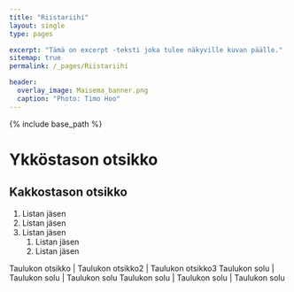```yaml
---
title: "Riistariihi"
layout: single
type: pages

excerpt: "Tämä on excerpt -teksti joka tulee näkyville kuvan päälle."
sitemap: true
permalink: /_pages/Riistariihi

header:
  overlay_image: Maisema_banner.png
  caption: "Photo: Timo Hoo"
---
```


{% include base_path %}

# Ykköstason otsikko

## Kakkostason otsikko

1. Listan jäsen
2. Listan jäsen
3. Listan jäsen
   1. Listan jäsen
   2. Listan jäsen

Taulukon otsikko | Taulukon otsikko2 | Taulukon otsikko3
Taulukon solu | Taulukon solu | Taulukon solu
Taulukon solu | Taulukon solu | Taulukon solu 

